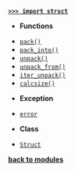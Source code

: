 [**`>>> import struct`**](/modules/struct/)

- **Functions**

* [`pack()`](/modules/struct/pack.md)
* [`pack_into()`](/modules/struct/pack_into.md)
* [`unpack()`](/modules/struct/unpack.md)
* [`unpack_from()`](/modules/struct/unpack_from.md)
* [`iter_unpack()`](/modules/struct/iter_unpack.md)
* [`calcsize()`](/modules/struct/calcsize.md)

- **Exception**

* [`error`](/modules/struct/error.md)

- **Class**

* [`Struct`](/modules/struct/Struct.md)

[**back to modules**](/modules/)
